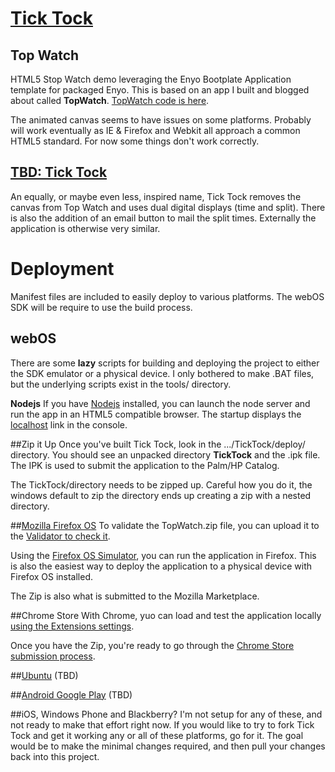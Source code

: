 <a href="blog" target="_blank">Tick Tock</a>
========

## Top Watch
HTML5 Stop Watch demo leveraging the Enyo Bootplate Application template for packaged Enyo. This is based on an app I built and blogged about called **TopWatch**. [TopWatch code is here](https://github.com/pcimino/TopWatch_Build).

The animated canvas seems to have issues on some platforms. Probably will work eventually as IE & Firefox and Webkit all approach a common HTML5 standard. For now some things don't work correctly.

## <a href="blog" target="_blank">TBD: Tick Tock</a>
An equally, or maybe even less, inspired name, Tick Tock removes the canvas from Top Watch and uses dual digital displays (time and split). There is also the addition of an email button to mail the split times. Externally the application is otherwise very similar.

# Deployment
Manifest files are included to easily deploy to various platforms. The webOS SDK will be require to use the build process.
## webOS
There are some **lazy** scripts for building and deploying the project to either the SDK emulator or a physical device. I only bothered to make .BAT files, but the underlying scripts exist in the tools/ directory.

**Nodejs**
If you have <a href="http://nodejs.org/" target="_blank">Nodejs</a> installed, you can launch the node server and run the app in an HTML5 compatible browser. The startup displays the <a href="http://localhost:8888/" target="_blank">localhost</a> link in the console.

##Zip it Up
Once you've built Tick Tock, look in the .../TickTock/deploy/ directory. You should see an unpacked directory **TickTock** and the .ipk file. The IPK is used to submit the application to the Palm/HP Catalog.

The TickTock/directory needs to be zipped up. Careful how you do it, the windows default to zip the directory ends up creating a zip with a nested directory.

##<a href="https://marketplace.firefox.com/developers/" target="_blank">Mozilla Firefox OS</a>
To validate the TopWatch.zip file, you can upload it to the <a href="https://marketplace.firefox.com/developers/validator" target="_blank">Validator to check it</a>.

Using the <a href="https://addons.mozilla.org/en-us/firefox/addon/firefox-os-simulator/" target="_blank">Firefox OS Simulator</a>, you can run the application in Firefox. This is also the easiest way to deploy the application to a physical device with Firefox OS installed.

The Zip is also what is submitted to the Mozilla Marketplace.

##Chrome Store
With Chrome, yuo can load and test the application locally <a href="https://developer.chrome.com/extensions/getstarted.html" target="_blank">using the Extensions settings</a>.

Once you have the Zip, you're ready to go through the <a href="https://developers.google.com/chrome/web-store/docs/publish" target="_blank">Chrome Store submission process</a>.

##<a href="http://developer.ubuntu.com/" target="_blank">Ubuntu</a>
(TBD)

##<a href="https://play.google.com/apps/publish/signup/" target="_blank">Android Google Play</a>
(TBD)

##iOS, Windows Phone and Blackberry?
I'm not setup for any of these, and not ready to make that effort right now. If you would like to try to fork Tick Tock and get it working any or all of these platforms, go for it. The goal would be to make the minimal changes required, and then pull your changes back into this project.